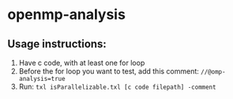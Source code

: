 # openmp-analysis

## Usage instructions:
 1. Have c code, with at least one for loop
 2. Before the for loop you want to test, add this comment: ```//@omp-analysis=true```
 3. Run: ```txl isParallelizable.txl [c code filepath] -comment```